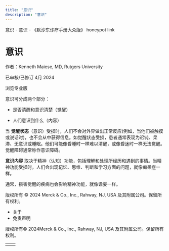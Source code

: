 ```yaml
---
title: "意识"
description: "意识"
---
```


﻿意识 \- 意识 \- 《默沙东诊疗手册大众版》 honeypot link

# 意识

作者：Kenneth Maiese, MD, Rutgers University

已审核/已修订 4月 2024

浏览专业版

意识可分成两个部分：

- 是否清醒和意识清楚（觉醒）

- 人们意识到什么（内容）


当 **觉醒状态**（意识）受损时，人们不会对外界做出正常反应(例如，当他们被触摸或说话时)，也不会从中获得信息。如觉醒状态受损，患者通常表现为迟钝、呆滞、无意识或睡眠。他们可能像昏睡时一样难以清醒，或像昏迷时一样无法觉醒。觉醒障碍通常称作意识障碍。

**意识内容** 取决于精神（认知）功能，包括理解和处理所经历和遇到的事情。当精神功能受损时，人们会出现记忆、思维、判断和学习方面的问题，就像痴呆症一样。

通常，损害觉醒的疾病也会影响精神功能，就像谵妄一样。



版权所有 © 2024
Merck & Co., Inc., Rahway, NJ, USA 及其附属公司。保留所有权利。

- 关于
- 免责声明

版权所有© 2024Merck & Co., Inc., Rahway, NJ, USA 及其附属公司。保留所有权利。

|     |     |
| --- | --- |
|  |  |